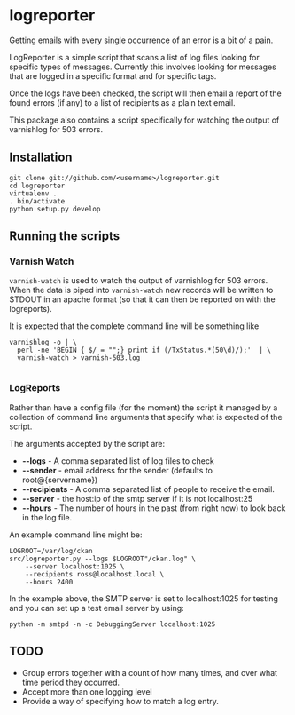 # logreporter

Getting emails with every single occurrence of an error is a bit of a pain.

LogReporter is a simple script that scans a list of log files looking for specific types of messages.  Currently this involves looking for messages that are logged in a specific format and for specific tags.

Once the logs have been checked, the script will then email a report of the found errors (if any) to a list of recipients as a plain text email.

This package also contains a script specifically for watching the output of varnishlog for 503 errors.

## Installation

    git clone git://github.com/<username>/logreporter.git
    cd logreporter
    virtualenv .
    . bin/activate
    python setup.py develop


## Running the scripts

### Varnish Watch

`varnish-watch` is used to watch the output of varnishlog for 503 errors.  When the data is piped into `varnish-watch` new records will be written to STDOUT in an apache format (so that it can then be reported on with the logreports).

It is expected that the complete command line will be something like

```
varnishlog -o | \
  perl -ne 'BEGIN { $/ = "";} print if (/TxStatus.*(50\d)/);'  | \
  varnish-watch > varnish-503.log
    
```


### LogReports

Rather than have a config file (for the moment) the script it managed by a collection of command line arguments that specify what is expected of the script.

The arguments accepted by the script are:

  * __--logs__ - A comma separated list of log files to check
  * __--sender__ - email address for the sender (defaults to root@{servername})
  * __--recipients__ - A comma separated list of people to receive the email.
  * __--server__ - the host:ip of the smtp server if it is not localhost:25
  * __--hours__ - The number of hours in the past (from right now) to look back in the log file.

An example command line might be:

    LOGROOT=/var/log/ckan
    src/logreporter.py --logs $LOGROOT"/ckan.log" \
        --server localhost:1025 \
        --recipients ross@localhost.local \
        --hours 2400
    
In the example above, the SMTP server is set to localhost:1025 for testing and you can set up a test email server by using:

    python -m smtpd -n -c DebuggingServer localhost:1025


## TODO

  * Group errors together with a count of how many times, and over what time period they occurred.
  * Accept more than one logging level
  * Provide a way of specifying how to match a log entry.